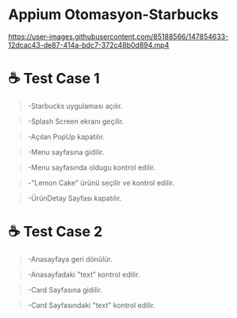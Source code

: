# Appium Otomasyon-Starbucks

https://user-images.githubusercontent.com/85188566/147854633-12dcac43-de87-414a-bdc7-372c48b0d894.mp4

# ☕ Test Case 1

  >-Starbucks uygulaması açılır.
  
  >-Splash Screen ekranı geçilir.
  
  >-Açılan PopUp kapatılır.

  >-Menu sayfasına gidilir.
  
  >-Menu sayfasında oldugu kontrol edilir.
  
  >-"Lemon Cake" ürünü seçilir ve kontrol edilir.
  
  >-ÜrünDetay Sayfası kapatılır.
  
# ☕ Test Case 2 

  >-Anasayfaya geri dönülür.
  
  >-Anasayfadaki "text" kontrol edilir.

  >-Card Sayfasına gidilir.
  
  >-Card Sayfasındaki "text" kontrol edilir. 
